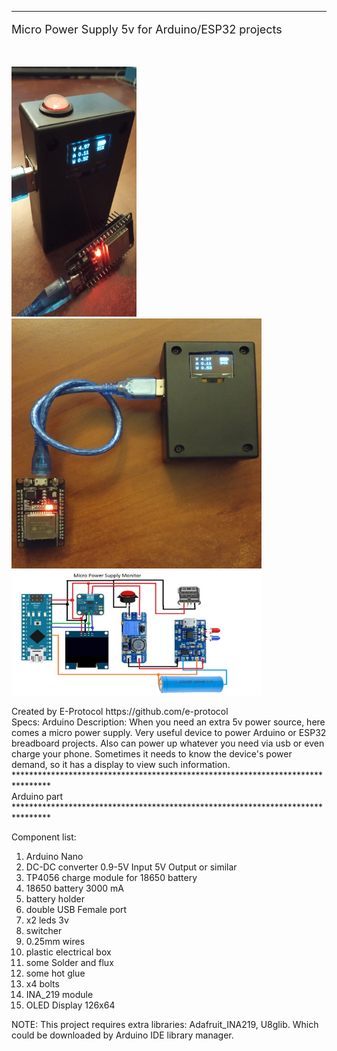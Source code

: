 ********************************************************************************
<p style='font-size:18px'>Micro Power Supply 5v for Arduino/ESP32 projects</p><br/>
<p float="left">
<img src = "Project Photo/microPowerSupplyMonitor_pic1.jpg" width = "200" height = "400" />
<img src = "Project Photo/microPowerSupplyMonitor_pic2.jpg" width = "400" height = "400" />
<img src = "Project Photo/microPowerSupplyMonitor Schematic.jpg" width = "400" height = "200" />
</p>
Created by E-Protocol
https://github.com/e-protocol
<br/>
Specs: Arduino
Description: When you need an extra 5v power source, here comes a micro power supply. Very useful device
to power Arduino or ESP32 breadboard projects. Also can power up whatever you need via usb or even charge
your phone. Sometimes it needs to know the device's power demand, so it has a display to view such 
information.
<br/>
********************************************************************************
<br/>
Arduino part
<br/>
********************************************************************************

Component list:
1) Arduino Nano
2) DC-DC converter 0.9-5V Input 5V Output or similar
3) TP4056 charge module for 18650 battery
4) 18650 battery 3000 mA
5) battery holder
6) double USB Female port
7) x2 leds 3v
8) switcher
9) 0.25mm wires
10) plastic electrical box
11) some Solder and flux
12) some hot glue
13) x4 bolts
14) INA_219 module
15) OLED Display 126x64

NOTE: 
This project requires extra libraries: Adafruit_INA219, U8glib. Which could be 
downloaded by Arduino IDE library manager.
